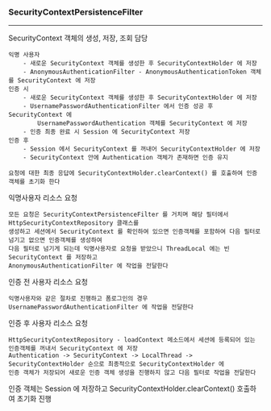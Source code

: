 ### SecurityContextPersistenceFilter

---

SecurityContext 객체의 생성, 저장, 조회 담당

    익명 사용자
        - 새로운 SecurityContext 객체를 생성한 후 SecurityContextHolder 에 저장
        - AnonymousAuthenticationFilter - AnonymousAuthenticationToken 객체를 SecurityContext 에 저장
    인증 시
        - 새로운 SecurityContext 객체를 생성한 후 SecurityContextHolder 에 저장
        - UsernamePasswordAuthenticationFilter 에서 인증 성공 후 SecurityContext 에 
            UsernamePasswordAuthentication 객체를 SecurityContext 에 저장
        - 인증 최종 완료 시 Session 에 SecurityContext 저장
    인증 후
        - Session 에서 SecurityContext 를 꺼내어 SecurityContextHolder 에 저장
        - SecurityContext 안에 Authentication 객체가 존재하면 인증 유지

    요청에 대한 최종 응답에 SecurityContextHolder.clearContext() 를 호출하여 인증객체를 초기화 한다

익명사용자 리소스 요청 

    모든 요청은 SecurityContextPersistenceFilter 를 거치며 해당 필터에서 HttpSecurityContextRepository 클래스를
    생성하고 세션에서 SecurityContext 를 확인하여 있으면 인증객체를 포함하여 다음 필터로 넘기고 없으면 인증객체를 생성하여
    다음 필터로 넘기게 되는데 익명사용자로 요청을 받았으니 ThreadLocal 에는 빈 SecurityContext 를 저장하고
    AnonymousAuthenticationFilter 에 작업을 전달한다

인증 전 사용자 리소스 요청

    익명사용자와 같은 절차로 진행하고 폼로그인의 경우 UsernamePasswordAuthenticationFilter 에 작업을 전달한다

인증 후 사용자 리소스 요청

    HttpSecurityContextRepository - loadContext 메소드에서 세션에 등록되어 있는 인증객체를 꺼내서 SecurityContext 에 저장
    Authentication -> SecurityContext -> LocalThread -> SecurityContextHolder 순으로 최종적으로 SecurityContextHolder 에
    인증 객체가 저장되어 새로운 인증 객체 생성을 진행하지 않고 다음 필터로 작업을 전달한다

인증 객체는 Session 에 저장하고 SecurityContextHolder.clearContext() 호출하여 초기화 진행